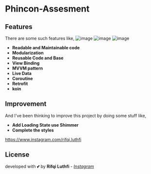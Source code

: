 
# Phincon-Assesment

## Features
There are some such features like,
![image](https://github.com/rifqi-luthfi/PokeDexApp/assets/61183735/c4e2fc7b-c90d-479b-bb16-283797508f25)
![image](https://github.com/rifqi-luthfi/PokeDexApp/assets/61183735/959dd9b2-e234-4492-ab4d-b01fc5dfaf41)
![image](https://github.com/rifqi-luthfi/PokeDexApp/assets/61183735/c4ec34ea-ff27-4f81-886a-52f53647e82f)




- **Readable and Maintainable code**
- **Modularization**
- **Reusable Code and Base**
- **View Binding**
- **MVVM pattern**
- **Live Data**
- **Coroutine**
- **Retrofit**
- **koin**

## Improvement
And I've been thinking to improve this project by doing some stuff like,
- **Add Loading State use Shimmer**
- **Complete the styles**

https://www.instagram.com/rifqi.luthfi

## License
developed with 💕 by **Rifqi Luthfi** - *[Instagram](https://www.instagram.com/rifqi.luthfi)*

